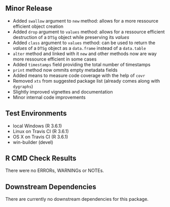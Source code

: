 ## Minor Release

* Added `swallow` argument to `new` method: allows for a more ressource efficient object creation
* Added `drop` argument to `values` method: allows for a ressource efficient destruction of a `DTSg` object while preserving its *values*
* Added `class` argument to `values` method: can be used to return the *values* of a `DTSg` object as a `data.frame` instead of a `data.table`
* `alter` method and linked with it `new` and other methods now are way more ressource efficient in some cases
* Added `timestamps` field providing the total number of timestamps
* `print` method now ommits empty metadata fields
* Added means to measure code coverage with the help of `covr`
* Removed `xts` from suggested package list (already comes along with `dygraphs`)
* Slightly improved vignettes and documentation
* Minor internal code improvements

## Test Environments

* local Windows (R 3.6.1)
* Linux on Travis CI (R 3.6.1)
* OS X on Travis CI (R 3.6.1)
* win-builder (devel)

## R CMD Check Results

There were no ERRORs, WARNINGs or NOTEs.

## Downstream Dependencies

There are currently no downstream dependencies for this package.
